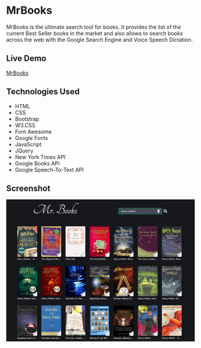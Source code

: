# MrBooks

MrBooks is the ultimate search tool for books. It provides the list of the current Best Seller books in the market and also allows to search books across the web with the Google Search Engine and Voice Speech Dictation.

## Live Demo

[MrBooks](https://carlostrujillo90.github.io/MrBooks/)

## Technologies Used 

- HTML
- CSS
- Bootstrap
- W3.CSS
- Font Awesome
- Google Fonts
- JavaScript
- JQuery
- New York Times API
- Google Books API
- Google Speech-To-Text API

## Screenshot

![screenshot](screenshots/screen1.PNG)
